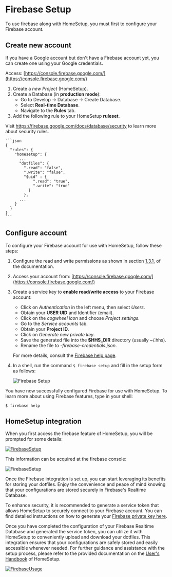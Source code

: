 # Firebase Setup

To use firebase along with HomeSetup, you must first to configure your Firebase account.

## Create new account

If you have a Google account but don't have a Firebase account yet, you can create one using your Google credentials.

Access: [https://console.firebase.google.com/](https://console.firebase.google.com/)

1. Create a *new Project* (HomeSetup).
2. Create a Database (in **production mode**):
   - Go to Develop -> Database -> Create Database.
   - Select **Real-time Database**.
   - Navigate to the **Rules** tab.
3. Add the following rule to your HomeSetup **ruleset**.

Visit https://firebase.google.com/docs/database/security to learn more about security rules.

    ```json
    {
      "rules": {
        "homesetup": {
          ...
          "dotfiles": {
            ".read": "false",
            ".write": "false",
            "$uid" : {
                ".read": "true",
                ".write": "true"
              }
            },
          ...
        }
      }
    }
    ```

## Configure account

To configure your Firebase account for use with HomeSetup, follow these steps:

1. Configure the read and write permissions as shown in section [1.3.1.](#create-new-account) of the documentation.
2. Access your account from: [https://console.firebase.google.com/](https://console.firebase.google.com/)
3. Create a service key to **enable read/write access** to your Firebase account:

   - Click on *Authentication* in the left menu, then select *Users*.
   - Obtain your **USER UID** and Identifier (email).
   - Click on the *cogwheel icon* and choose *Project settings*.
   - Go to the *Service accounts* tab.
   - Obtain your **Project ID**.
   - Click on *Generate new private key*.
   - Save the generated file into the **$HHS_DIR** directory (usually ~/.hhs).
   - Rename the file to *<project-id>-firebase-credentials.json*.

   For more details, consult the [Firebase help page](https://console.firebase.google.com/u/1/project/homesetup-37970/settings/serviceaccounts/adminsdk).

4. In a shell, run the command `$ firebase setup` and fill in the setup form as follows:

   ![Firebase Setup](https://iili.io/H8ll1pa.png "Firebase Setup")

You have now successfully configured Firebase for use with HomeSetup. To learn more about using Firebase features,
type in your shell:

`$ firebase help`

## HomeSetup integration

When you first access the firebase feature of HomeSetup, you will be prompted for some details:

[![FirebaseSetup](https://iili.io/H8ll1pa.png)](https://iili.io/H8ll1pa.png)

This information can be acquired at the firebase console:

![FirebaseSetup](https://iili.io/HUCM03x.png)

Once the Firebase integration is set up, you can start leveraging its benefits for storing your dotfiles. Enjoy the
convenience and peace of mind knowing that your configurations are stored securely in Firebase's Realtime Database.

To enhance security, it is recommended to generate a service token that allows HomeSetup to securely connect to your
Firebase account. You can find detailed instructions on how to generate your [Firebase private key here](https://github.com/yorevs/homesetup/blob/master/README.md#firebase-setup).

Once you have completed the configuration of your Firebase Realtime Database and generated the service token, you can
utilize it with HomeSetup to conveniently upload and download your dotfiles. This integration ensures that your
configurations are safely stored and easily accessible whenever needed. For further guidance and assistance with the
setup process, please refer to the provided documentation on the [User's Handbook](https://github.com/yorevs/homesetup/blob/master/docs/handbook/handbook.md)
of HomeSetup.

[![FirebaseUsage](https://asciinema.org/a/585493.svg)](https://asciinema.org/a/585493)
